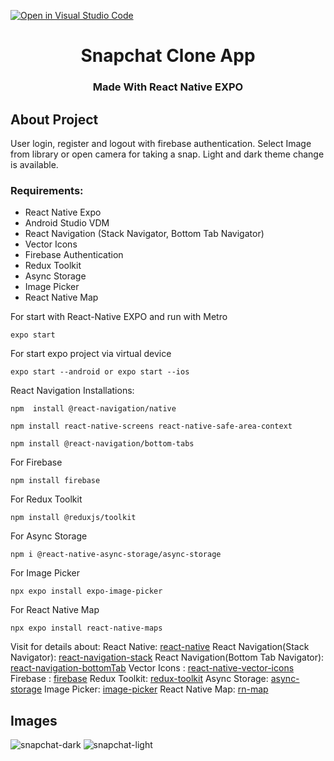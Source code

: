 [![Open in Visual Studio Code](https://classroom.github.com/assets/open-in-vscode-c66648af7eb3fe8bc4f294546bfd86ef473780cde1dea487d3c4ff354943c9ae.svg)](https://classroom.github.com/online_ide?assignment_repo_id=8563477&assignment_repo_type=AssignmentRepo)

<h1 align="center">Snapchat Clone App</h1>
<h3 align="center">Made With React Native EXPO</h3>

## About Project
User login, register and logout with firebase authentication.
Select Image from library or open camera for taking a snap.
Light and dark theme change is available.

### Requirements:

+ React Native Expo
+ Android Studio VDM
+ React Navigation (Stack Navigator, Bottom Tab Navigator)
+ Vector Icons
+ Firebase Authentication
+ Redux Toolkit
+ Async Storage
+ Image Picker
+ React Native Map

For start with React-Native EXPO and run with Metro 
```
expo start
```
For start expo project via virtual device
```
expo start --android or expo start --ios
```
React Navigation Installations:
```
npm  install @react-navigation/native
```
```
npm install react-native-screens react-native-safe-area-context
```
```
npm install @react-navigation/bottom-tabs
```
For Firebase
```
npm install firebase
```
For Redux Toolkit
```
npm install @reduxjs/toolkit
```
For Async Storage
```
npm i @react-native-async-storage/async-storage
```
For Image Picker
```
npx expo install expo-image-picker
```
For React Native Map
```
npx expo install react-native-maps
```
Visit for details about:
React Native: [react-native](https://reactnative.dev/)
React Navigation(Stack Navigator): [react-navigation-stack](https://reactnavigation.org/)
React Navigation(Bottom Tab Navigator): [react-navigation-bottomTab](https://reactnavigation.org/docs/bottom-tab-navigator/)
Vector Icons : [react-native-vector-icons](https://github.com/oblador/react-native-vector-icons)
Firebase : [firebase](https://firebase.google.com/)
Redux Toolkit: [redux-toolkit](https://redux-toolkit.js.org/introduction/getting-started)
Async Storage: [async-storage](https://github.com/react-native-async-storage/async-storage)
Image Picker: [image-picker](https://docs.expo.dev/versions/latest/sdk/imagepicker/)
React Native Map: [rn-map](https://docs.expo.dev/versions/latest/sdk/map-view/)

## Images
![snapchat-dark](https://user-images.githubusercontent.com/26837669/192065047-dedc051b-5488-4b63-8886-a4f2cb6c1399.jpeg)
![snapchat-light](https://user-images.githubusercontent.com/26837669/192065049-2223fe9f-ffc1-497b-837e-c67c08994067.jpeg)
